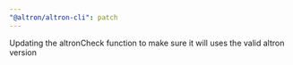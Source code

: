 ```yaml
---
"@altron/altron-cli": patch
---
```


Updating the altronCheck function to make sure it will uses the valid altron version
